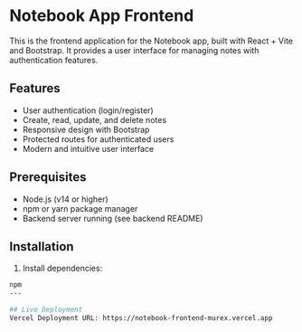 # Notebook App Frontend

This is the frontend application for the Notebook app, built with React + Vite and Bootstrap. It provides a user interface for managing notes with authentication features.

## Features

- User authentication (login/register)
- Create, read, update, and delete notes
- Responsive design with Bootstrap
- Protected routes for authenticated users
- Modern and intuitive user interface

## Prerequisites

- Node.js (v14 or higher)
- npm or yarn package manager
- Backend server running (see backend README)

## Installation

1. Install dependencies:
```bash
npm 
---

## Live Deployment
Vercel Deployment URL: https://notebook-frontend-murex.vercel.app